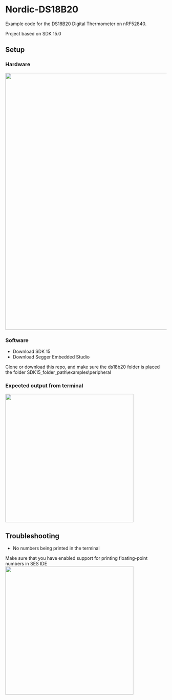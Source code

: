 # Nordic-DS18B20
Example code for the DS18B20 Digital Thermometer on nRF52840.

Project based on SDK 15.0

## Setup
### Hardware

<img src="https://github.com/sigurdnev/Nordic-DS18B20/blob/master/nordic-ds18b20.jpg" width="800">

### Software
* Download SDK 15
* Download Segger Embedded Studio

Clone or download this repo, and make sure the ds18b20 folder is placed the folder SDK15_folder_path\examples\peripheral

### Expected output from terminal
<img src="https://github.com/sigurdnev/Nordic-DS18B20/blob/master/debug_terminal_output.PNG" width="400">


## Troubleshooting
* No numbers being printed in the terminal

Make sure that you have enabled support for printing floating-point numbers in SES IDE
<img src="https://github.com/sigurdnev/Nordic-DS18B20/blob/master/float_print_support_ses.PNG" width="400">



